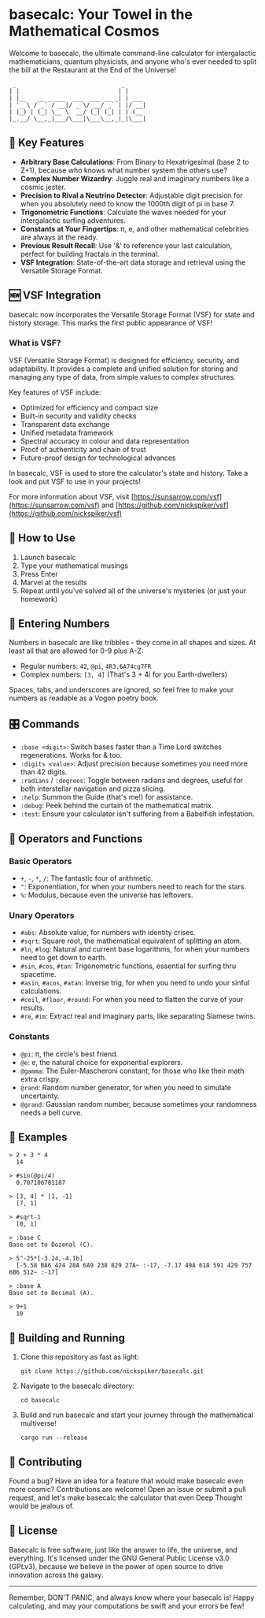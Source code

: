 # basecalc: Your Towel in the Mathematical Cosmos

Welcome to basecalc, the ultimate command-line calculator for intergalactic mathematicians, quantum physicists, and anyone who's ever needed to split the bill at the Restaurant at the End of the Universe!

```
 _                              _      
| |                            | |     
| |__   __ _ ___  ___  ___ __ _| | ___ 
| '_ \ / _` / __|/ _ \/ __/ _` | |/ __|
| |_) | (_| \__ \  __/ (_| (_| | | (__ 
|_.__/ \__,_|___/\___|\___\__,_|_|\___|   
```

## 🚀 Key Features

- **Arbitrary Base Calculations**: From Binary to Hexatrigesimal (base 2 to Z+1), because who knows what number system the others use?
- **Complex Number Wizardry**: Juggle real and imaginary numbers like a cosmic jester.
- **Precision to Rival a Neutrino Detector**: Adjustable digit precision for when you absolutely need to know the 1000th digit of pi in base 7.
- **Trigonometric Functions**: Calculate the waves needed for your intergalactic surfing adventures.
- **Constants at Your Fingertips**: π, e, and other mathematical celebrities are always at the ready.
- **Previous Result Recall**: Use '&' to reference your last calculation, perfect for building fractals in the terminal.
- **VSF Integration**: State-of-the-art data storage and retrieval using the Versatile Storage Format.

## 🆕 VSF Integration

basecalc now incorporates the Versatile Storage Format (VSF) for state and history storage. This marks the first public appearance of VSF!

### What is VSF?

VSF (Versatile Storage Format) is designed for efficiency, security, and adaptability. It provides a complete and unified solution for storing and managing any type of data, from simple values to complex structures.

Key features of VSF include:
- Optimized for efficiency and compact size
- Built-in security and validity checks
- Transparent data exchange
- Unified metadata framework
- Spectral accuracy in colour and data representation
- Proof of authenticity and chain of trust
- Future-proof design for technological advances

In basecalc, VSF is used to store the calculator's state and history. Take a look and put VSF to use in your projects!

For more information about VSF, visit [https://sunsarrow.com/vsf](https://sunsarrow.com/vsf) and [https://github.com/nickspiker/vsf](https://github.com/nickspiker/vsf)

## 🧮 How to Use

1. Launch basecalc
2. Type your mathematical musings
3. Press Enter
4. Marvel at the results
5. Repeat until you've solved all of the universe's mysteries (or just your homework)

## 🔢 Entering Numbers

Numbers in basecalc are like tribbles - they come in all shapes and sizes. At least all that are allowed for 0-9 plus A-Z:

- Regular numbers: `42`, `@pi`, `4R3.6A74cg7FR`
- Complex numbers: `[3, 4]` (That's 3 + 4i for you Earth-dwellers)

Spaces, tabs, and underscores are ignored, so feel free to make your numbers as readable as a Vogon poetry book.

## 🎛️ Commands

- `:base <digit>`: Switch bases faster than a Time Lord switches regenerations. Works for & too.
- `:digits <value>`: Adjust precision because sometimes you need more than 42 digits.
- `:radians` / `:degrees`: Toggle between radians and degrees, useful for both interstellar navigation and pizza slicing.
- `:help`: Summon the Guide (that's me!) for assistance.
- `:debug`: Peek behind the curtain of the mathematical matrix.
- `:test`: Ensure your calculator isn't suffering from a Babelfish infestation.

## 🧠 Operators and Functions

### Basic Operators
- `+`, `-`, `*`, `/`: The fantastic four of arithmetic.
- `^`: Exponentiation, for when your numbers need to reach for the stars.
- `%`: Modulus, because even the universe has leftovers.

### Unary Operators
- `#abs`: Absolute value, for numbers with identity crises.
- `#sqrt`: Square root, the mathematical equivalent of splitting an atom.
- `#ln`, `#log`: Natural and current base logarithms, for when your numbers need to get down to earth.
- `#sin`, `#cos`, `#tan`: Trigonometric functions, essential for surfing thru spacetime.
- `#asin`, `#acos`, `#atan`: Inverse trig, for when you need to undo your sinful calculations.
- `#ceil`, `#floor`, `#round`: For when you need to flatten the curve of your results.
- `#re`, `#im`: Extract real and imaginary parts, like separating Siamese twins.

### Constants
- `@pi`: π, the circle's best friend.
- `@e`: e, the natural choice for exponential explorers.
- `@gamma`: The Euler-Mascheroni constant, for those who like their math extra crispy.
- `@rand`: Random number generator, for when you need to simulate uncertainty.
- `@grand`: Gaussian random number, because sometimes your randomness needs a bell curve.

## 🌟 Examples

```
> 2 + 3 * 4
  14

> #sin(@pi/4)
  0.707106781187

> [3, 4] * [1, -1]
  [7, 1]

> #sqrt-1
  [0, 1]

> :base C
Base set to Dozenal (C).

> 5^-25*[-3.24,-4.1b]
  [-5.58 BA6 424 28A 6A9 238 829 27A~ :-17, -7.17 49A 618 591 429 757 6B6 512~ :-17]

> :base A
Base set to Decimal (A).

> 9+1
  10
```

## 🚀 Building and Running

1. Clone this repository as fast as light:
   ```
   git clone https://github.com/nickspiker/basecalc.git
   ```
2. Navigate to the basecalc directory:
   ```
   cd basecalc
   ```
3. Build and run basecalc and start your journey through the mathematical multiverse!
   ```
   cargo run --release
   ```

## 🌌 Contributing

Found a bug? Have an idea for a feature that would make basecalc even more cosmic? Contributions are welcome! Open an issue or submit a pull request, and let's make basecalc the calculator that even Deep Thought would be jealous of.

## 📜 License

Basecalc is free software, just like the answer to life, the universe, and everything. It's licensed under the GNU General Public License v3.0 (GPLv3), because we believe in the power of open source to drive innovation across the galaxy.

---

Remember, DON'T PANIC, and always know where your basecalc is! Happy calculating, and may your computations be swift and your errors be few!
